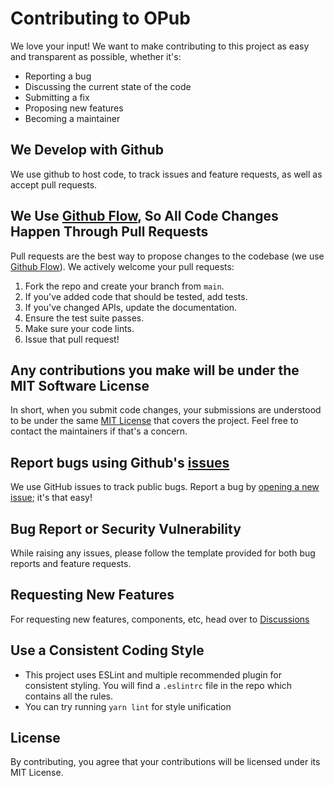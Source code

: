 # Contributing to OPub

We love your input! We want to make contributing to this project as easy and transparent as possible, whether it's:

- Reporting a bug
- Discussing the current state of the code
- Submitting a fix
- Proposing new features
- Becoming a maintainer

## We Develop with Github

We use github to host code, to track issues and feature requests, as well as accept pull requests.

## We Use [Github Flow](https://guides.github.com/introduction/flow/index.html), So All Code Changes Happen Through Pull Requests

Pull requests are the best way to propose changes to the codebase (we use [Github Flow](https://guides.github.com/introduction/flow/index.html)). We actively welcome your pull requests:

1. Fork the repo and create your branch from `main`.
2. If you've added code that should be tested, add tests.
3. If you've changed APIs, update the documentation.
4. Ensure the test suite passes.
5. Make sure your code lints.
6. Issue that pull request!

## Any contributions you make will be under the MIT Software License

In short, when you submit code changes, your submissions are understood to be under the same [MIT License](http://choosealicense.com/licenses/mit/) that covers the project. Feel free to contact the maintainers if that's a concern.

## Report bugs using Github's [issues](https://github.com/CivicDataLab/opub-mono/issues)

We use GitHub issues to track public bugs. Report a bug by [opening a new issue](https://github.com/CivicDataLab/opub-mono/issues); it's that easy!

## Bug Report or Security Vulnerability

While raising any issues, please follow the template provided for both bug reports and feature requests.

## Requesting New Features

For requesting new features, components, etc, head over to [Discussions](https://github.com/CivicDataLab/opub-mono/discussions)

## Use a Consistent Coding Style

- This project uses ESLint and multiple recommended plugin for consistent styling. You will find a `.eslintrc` file in the repo which contains all the rules.
- You can try running `yarn lint` for style unification

## License

By contributing, you agree that your contributions will be licensed under its MIT License.
